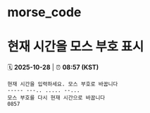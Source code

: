 # morse_code
# 현재 시간을 모스 부호 표시
<!-- MORSE_TIME_START -->
🗓️ **2025-10-28** | ⏰ **08:57 (KST)**

```
현재 시간을 입력하세요. 모스 부호로 바꿉니다
----- ---.. ..... --...
모스 부호를 다시 현재 시간으로 바꿉니다
0857
```
<!-- MORSE_TIME_END -->
